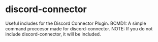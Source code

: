 # discord-connector
Useful includes for the Discord Connector Plugin.
BCMD1: A simple command proccesor made for discord-connector.
NOTE: If you do not include discord-connector, it will be included.
